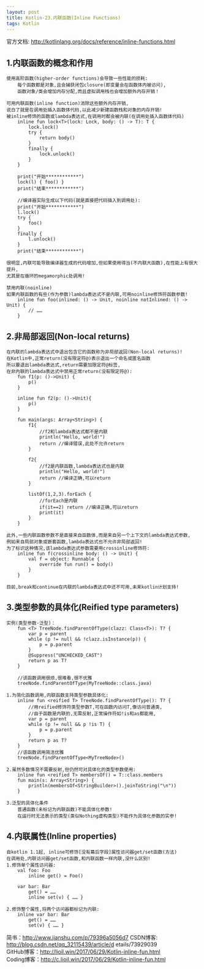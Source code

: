 ```yaml
---
layout: post
title: Kotlin-23.内联函数(Inline Functions)
tags: Kotlin
---
```

官方文档: http://kotlinlang.org/docs/reference/inline-functions.html
    
## 1.内联函数的概念和作用
    使用高阶函数(higher-order functions)会导致一些性能的损耗:
        每个函数都是对象,且会捕获闭包closure(即变量会在函数体内被访问),
        函数对象/类会增加内存分配,而且虚拟调用栈也会增加额外内存开销！

    可用内联函数(inline function)消除这些额外内存开销,
    说白了就是在调用处插入函数体代码,以此减少新建函数栈和对象的内存开销!   
    被inline修饰的函数或lambda表达式,在调用时都会被内联(在调用处插入函数体代码)
        inline fun lock<T>(lock: Lock, body: () -> T): T {
            lock.lock()
            try {
                return body()
            }
            finally {
                lock.unlock()
            }        
        }

        print("开始************")
        lock(l) { foo() }
        print("结束************")

        //编译器实际生成以下代码(就是直接把代码插入到调用处):     
        print("开始************")
        l.lock()
        try {
            foo()
        }
        finally {
            l.unlock()
        }
        print("结束************")

    很明显,内联可能导致编译器生成的代码增加,但如果使用得当(不内联大函数),在性能上有很大提升,
    尤其是在循环的megamorphic处调用!
    
    禁用内联(noinline)
    如果内联函数的有些(作为参数)lambda表达式不是内联,可用noinline修饰符函数参数!
        inline fun foo(inlined: () -> Unit, noinline notInlined: () -> Unit) {
            // ……
        }

## 2.非局部返回(Non-local returns)
    在内联的lambda表达式中退出包含它的函数称为非局部返回(Non-local returns)!
    在Kotlin中,正常return(没有限定符@)表示退出一个命名或匿名函数
    所以要退出lambda表达式,return需要加限定符@标签,
    在非内联的lambda表达式中禁用正常return(没有限定符@):
        fun f1(p: ()->Unit) {
            p()
        }

        inline fun f2(p: ()->Unit){
            p()
        }

        fun main(args: Array<String>) {
            f1{
                //f2和lambda表达式都不是内联
                println("Hello, world!")
                return //编译错误,此处不允许return
            }
            
            f2{
                //f2是内联函数,lambda表达式也是内联
                println("Hello, world!")
                return //编译正确,可以return
            }
            
            listOf(1,2,3).forEach {
                //forEach是内联
                if(it==2) return //编译正确,可以return
                print(it)     
            }
        }

    此外,一些内联函数参数不是直接来自函数体,而是来自另一个上下文的lambda表达式参数,
    例如来自局部对象或嵌套函数,lambda表达式也不允许非局部返回!
    为了标识这种情况,该lambda表达式参数需要用crossinline修饰符:
        inline fun f(crossinline body: () -> Unit) {
            val f = object: Runnable {
                override fun run() = body()
            }           
        }

    目前,break和continue在内联的lambda表达式中还不可用,未来kotlin计划支持!

## 3.类型参数的具体化(Reified type parameters)
    实例(类型参数-泛型)：
        fun <T> TreeNode.findParentOfType(clazz: Class<T>): T? {
            var p = parent
            while (p != null && !clazz.isInstance(p)) {
                p = p.parent
            }
            @Suppress("UNCHECKED_CAST")
            return p as T?
        }

        //该函数调用很烦,很难看,很不优雅
        treeNode.findParentOfType(MyTreeNode::class.java)

    1.为简化函数调用,内联函数支持类型参数具体化:
        inline fun <reified T> TreeNode.findParentOfType(): T? {
            //用reified修饰符类型参数T,可在函数内访问T,像访问普通类,
            //由于函数是内联的,无需反射,正常操作符如!is和as都能用,
            var p = parent
            while (p != null && p !is T) {
                p = p.parent
            }
            return p as T?
        }
        //该函数调用简洁优雅
        treeNode.findParentOfType<MyTreeNode>()

    2.虽然多数情况不需要反射,但仍然可对具体化的类型参数使用:
        inline fun <reified T> membersOf() = T::class.members
        fun main(s: Array<String>) {
            println(membersOf<StringBuilder>().joinToString("\n"))
        }

    3.泛型的具体化条件
        普通函数(未标记为内联函数)不能具体化参数!
        在运行时无法表示的类型(类似Nothing虚构类型)不能作为具体化参数的实参!

## 4.内联属性(Inline properties)
    自kotlin 1.1起, inline可修饰[没有幕后字段]属性访问器get/set函数(方法)
    在调用处,内联访问器get/set函数,和内联函数一样内联,没什么区别!
    1.修饰单个属性访问器:
        val foo: Foo
            inline get() = Foo()

        var bar: Bar
            get() = ……
            inline set(v) { …… }

    2.修饰整个属性,将两个访问器都标记为内联:
        inline var bar: Bar
            get() = ……
            set(v) { …… }

简书：http://www.jianshu.com/p/79396a5056d7
CSDN博客: http://blog.csdn.net/qq_32115439/article/d  etails/73929039   
GitHub博客：http://lioil.win/2017/06/29/Kotlin-inline-fun.html   
Coding博客：http://c.lioil.win/2017/06/29/Kotlin-inline-fun.html